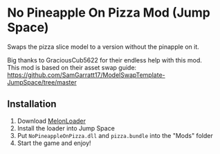 # No Pineapple On Pizza Mod (Jump Space)
Swaps the pizza slice model to a version without the pinapple on it.

Big thanks to GraciousCub5622 for their endless help with this mod.  
This mod is based on their asset swap guide: https://github.com/SamGarratt17/ModelSwapTemplate-JumpSpace/tree/master

## Installation
1. Download [MelonLoader](https://melonwiki.xyz/#/README?id=automated-installation)
2. Install the loader into Jump Space
3. Put `NoPineappleOnPizza.dll` and `pizza.bundle` into the "Mods" folder
4. Start the game and enjoy!

